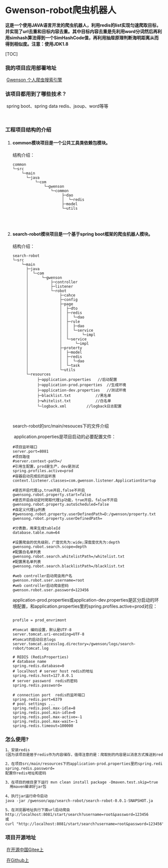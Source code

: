 # Gwenson-robot爬虫机器人
**这是一个使用JAVA语言开发的爬虫机器人，利用redis的list实现匀速爬取目标，并实现了url去重和目标内容去重。其中目标内容去重是先利用word分词然后再利用simhash算法得到一个SimHashCode值，再利用抽屉原理判断海明距离从而得到相似度。注意：使用JDK1.8**

[TOC]



### 我的项目应用部署地址

​	[Gwenson 个人爬虫搜索引擎](http://www.gwenson.com)



### 该项目都用到了哪些技术？

​	spring boot、spring data redis、jsoup、word等等

​	

### 工程项目结构的介绍

1. #### common模块项目是一个公共工具类依赖包模块。

   结构介绍：

   ```
   common
   └─src
       └─main
         └─java
             └─com
                 └─gwenson
                    └─common
                         ├─dao
                         │  └─redis
                         ├─model
                         └─utils
       
   ```

   ​

2. #### search-robot模块项目是一个基于spring boot框架的爬虫机器人模块。

   结构介绍：

   ```wiki
   search-robot
   └─src
       └─main
         ├─java
         │  └─com
         │      └─gwenson
         │          ├─controller
         │          ├─listener
         │          └─robot
         │              ├─cahce
         │              ├─config
         │              ├─page
         │              │  ├─dto
         │              │  ├─redis
         │              │  │  └─dao
         │              │  ├─rule
         │              │  │  ├─dao
         │              │  │  └─service
         │              │  │      └─impl
         │              │  └─service
         │              │      └─impl
         │              ├─proterty
         │              │  ├─model
         │              │  ├─redis
         │              │  │  └─dao
         │              │  └─task
         │              └─utils
         └─resources
              ├─application.properties   //启动配置
              ├─application-prod.properties  //生成环境
              ├─application-dev.properties   //测试环境
              ├─blacklist.txt			//黑名单
              ├─whitelist.txt			//白名单
              └─logback.xml			//logback日志配置
   ```

   ​

   search-robot的src/main/resouces下的文件介绍

   ​	application.properties是项目启动的必要配置文件：

   ```properties
   #项目监听端口
   server.port=8081
   #项目路径
   #server.context-path=/
   #引用生配置，prod是生产，dev是测试
   spring.profiles.active=prod
   #容器启动完成后的监听类
   context.listener.classes=com.gwenson.listener.ApplicationStartup

   #是否开启代理ip,true开启,false不开启
   gwensong.robot.property.start=false
   #是否开启自动定时爬取代理ip功能，true开启，false不开启
   gwensong.robot.property.autoScheduled=false
   #自定义代理ip列表
   #gwensong.robot.property.userDefinedPath=D:/gwenson/property.txt
   gwensong.robot.property.userDefinedPath=

   #分表数，用来生成tableId
   database.table.num=64

   #设置爬虫的优先级别，广度优先为:wide;深度度优先为:depth
   gwensong.robot.search.scope=depth
   #配置白名单列表
   gwensong.robot.search.whitelistPath=/whitelist.txt
   #配置黑名单列表
   gwensong.robot.search.blacklistPath=/blacklist.txt

   #web controller启动爬虫用户名
   gwenson.robot.user.username=root
   #web controller启动爬虫密码
   gwenson.robot.user.password=123456
   ```

   ​	application-prod.properties或application-dev.properties是区分启动的环境配置，和application.properties里的spring.profiles.active=prod对应：

   ```properties

   profile = prod_envrimont

   #tomcat 编码设置，默认是UTF-8
   server.tomcat.uri-encoding=UTF-8
   #tomcat的启动日志logs
   server.tomcat.accesslog.directory=/gwenson/logs/search-robot/tomcat.log

   # REDIS (RedisProperties) 
   # database name   
   spring.redis.database=0
   # localhost # server host redis的地址 
   spring.redis.host=127.0.0.1
   # server password  redis的密码
   spring.redis.password=

   # connection port  redis的监听端口
   spring.redis.port=6379 
   # pool settings ...  
   spring.redis.pool.max-idle=8 
   spring.redis.pool.min-idle=0  
   spring.redis.pool.max-active=-1  
   spring.redis.pool.max-wait=-1
   spring.redis.timeout=100000

   ```




### 怎么使用?

```markdown
1、安装redis
(因为该项目是居于redis作为内容储存，值得注意的是：爬取到的内容是以消息方式推送到redis的list的，如果想把内储存到Mysql数据库请看:/search-robot/src/main/java/com/gwenson/robot/page/service/impl/DispatchTaskServiceImpl.java  的427行。)

2、在项目src/main/resources下的application-prod.properties里的spring.redis.host= 
spring.redis.password= 
配置你redis地址和密码

3、在项目的根目录下运行 mvn clean install package -Dmaven.test.skip=true
  用maven编译好jar包
  
4、执行jar运行命令启动
java -jar /gwenson/app/search-robot/search-robot-0.0.1-SNAPSHOT.ja

5、在浏览器地址执行下面url启动爬虫
http://localhost:8081/start/search?username=root&password=123456
或
curl "http://localhost:8081/start/search?username=root&password=123456"
```



### 项目开源地址

​	[在开源中国Gitee上](https://gitee.com/wgs123/Gwenson-robot)

​	[在Github上](https://github.com/gwenson/Gwenson-robot)


